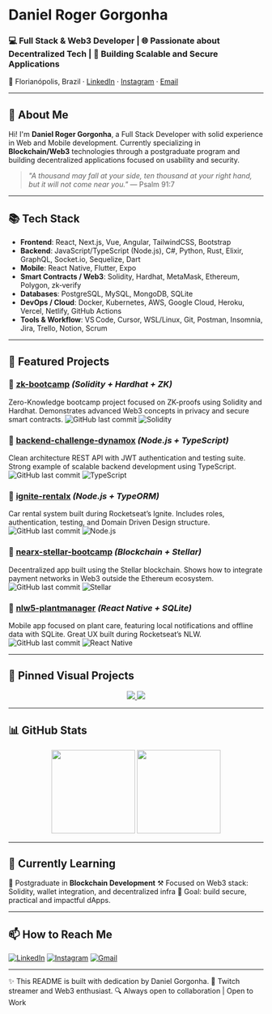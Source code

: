 # Daniel Roger Gorgonha

### 💻 Full Stack & Web3 Developer | 🌐 Passionate about Decentralized Tech | 🎯 Building Scalable and Secure Applications

📍 Florianópolis, Brazil · [LinkedIn](https://www.linkedin.com/in/danielgorgonha1/) · [Instagram](https://instagram.com/danielgorgonha1) · [Email](mailto:rogergorgonha@gmail.com)

---

## 👋 About Me

Hi! I'm **Daniel Roger Gorgonha**, a Full Stack Developer with solid experience in Web and Mobile development. Currently specializing in **Blockchain/Web3** technologies through a postgraduate program and building decentralized applications focused on usability and security.

> *"A thousand may fall at your side, ten thousand at your right hand, but it will not come near you."*
> — Psalm 91:7

---

## 📚 Tech Stack

* **Frontend**: React, Next.js, Vue, Angular, TailwindCSS, Bootstrap
* **Backend**: JavaScript/TypeScript (Node.js), C#, Python, Rust, Elixir, GraphQL, Socket.io, Sequelize, Dart
* **Mobile**: React Native, Flutter, Expo
* **Smart Contracts / Web3**: Solidity, Hardhat, MetaMask, Ethereum, Polygon, zk‑verify
* **Databases**: PostgreSQL, MySQL, MongoDB, SQLite
* **DevOps / Cloud**: Docker, Kubernetes, AWS, Google Cloud, Heroku, Vercel, Netlify, GitHub Actions
* **Tools & Workflow**: VS Code, Cursor, WSL/Linux, Git, Postman, Insomnia, Jira, Trello, Notion, Scrum

---

## 🚀 Featured Projects

### 🔹 [zk-bootcamp](https://github.com/danielgorgonha/zk-bootcamp) *(Solidity + Hardhat + ZK)*

Zero-Knowledge bootcamp project focused on ZK-proofs using Solidity and Hardhat. Demonstrates advanced Web3 concepts in privacy and secure smart contracts.
![GitHub last commit](https://img.shields.io/github/last-commit/danielgorgonha/zk-bootcamp) ![Solidity](https://img.shields.io/badge/solidity-%23363636.svg?style=flat\&logo=solidity\&logoColor=white)

### 🔹 [backend-challenge-dynamox](https://github.com/danielgorgonha/backend-challenge-dynamox) *(Node.js + TypeScript)*

Clean architecture REST API with JWT authentication and testing suite. Strong example of scalable backend development using TypeScript.
![GitHub last commit](https://img.shields.io/github/last-commit/danielgorgonha/backend-challenge-dynamox) ![TypeScript](https://img.shields.io/badge/TypeScript-007ACC?style=flat\&logo=typescript\&logoColor=white)

### 🔹 [ignite-rentalx](https://github.com/danielgorgonha/ignite-rentalx) *(Node.js + TypeORM)*

Car rental system built during Rocketseat’s Ignite. Includes roles, authentication, testing, and Domain Driven Design structure.
![GitHub last commit](https://img.shields.io/github/last-commit/danielgorgonha/ignite-rentalx) ![Node.js](https://img.shields.io/badge/Node.js-339933?style=flat\&logo=node-dot-js\&logoColor=white)

### 🔹 [nearx-stellar-bootcamp](https://github.com/danielgorgonha/nearx-stellar-bootcamp) *(Blockchain + Stellar)*

Decentralized app built using the Stellar blockchain. Shows how to integrate payment networks in Web3 outside the Ethereum ecosystem.
![GitHub last commit](https://img.shields.io/github/last-commit/danielgorgonha/nearx-stellar-bootcamp) ![Stellar](https://img.shields.io/badge/Stellar-7D00FF?style=flat\&logo=stellar\&logoColor=white)

### 🔹 [nlw5-plantmanager](https://github.com/danielgorgonha/nlw5-plantmanager) *(React Native + SQLite)*

Mobile app focused on plant care, featuring local notifications and offline data with SQLite. Great UX built during Rocketseat’s NLW.
![GitHub last commit](https://img.shields.io/github/last-commit/danielgorgonha/nlw5-plantmanager) ![React Native](https://img.shields.io/badge/React_Native-20232A?style=flat\&logo=react\&logoColor=61DAFB)

---

## 📌 Pinned Visual Projects

<p align="center">
  <a href="https://github.com/danielgorgonha/backend-challenge-dynamox">
    <img src="https://github-readme-stats.vercel.app/api/pin/?username=danielgorgonha&repo=backend-challenge-dynamox&theme=tokyonight"/>
  </a>
  <a href="https://github.com/danielgorgonha/zk-bootcamp">
    <img src="https://github-readme-stats.vercel.app/api/pin/?username=danielgorgonha&repo=zk-bootcamp&theme=tokyonight"/>
  </a>
</p>

---

## 📊 GitHub Stats

<p align="center">
  <img src="https://github-readme-stats.vercel.app/api?username=danielgorgonha&show_icons=true&theme=tokyonight" height="165" />
  <img src="https://github-readme-stats.vercel.app/api/top-langs/?username=danielgorgonha&layout=compact&theme=tokyonight" height="165" />
</p>

---

## 🧩 Currently Learning

📘 Postgraduate in **Blockchain Development**
⚒️ Focused on Web3 stack: Solidity, wallet integration, and decentralized infra
🎯 Goal: build secure, practical and impactful dApps.

---

## 📫 How to Reach Me

[![LinkedIn](https://img.shields.io/badge/-danielgorgonha1-05122A?logo=linkedin)](https://www.linkedin.com/in/danielgorgonha1/)
[![Instagram](https://img.shields.io/badge/-danielgorgonha1-05122A?logo=instagram)](https://instagram.com/danielgorgonha1)
[![Gmail](https://img.shields.io/badge/-rogergorgonha@gmail.com-05122A?logo=gmail)](mailto:rogergorgonha@gmail.com)

---

✨ This README is built with dedication by Daniel Gorgonha.
📡 Twitch streamer and Web3 enthusiast.
🔍 Always open to collaboration | Open to Work
